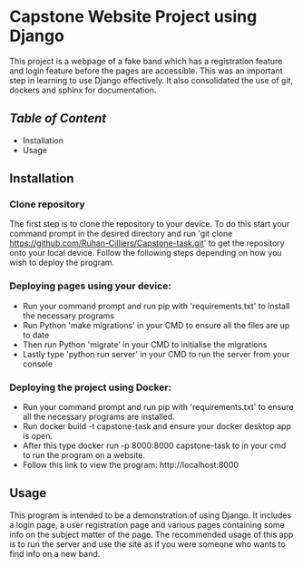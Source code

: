 # **Capstone Website Project using Django**

This project is a webpage of a fake band which has a registration
feature and login feature before the pages are accessible.
This was an important step in learning to use Django effectively.
It also consolidated the use of git, dockers and sphinx for 
documentation.

## *Table of Content*
* Installation
* Usage

## **Installation** 

### **Clone repository**
The first step is to clone the repository to your device. To do this start your command prompt in the desired
directory and run 'git clone https://github.com/Ruhan-Cilliers/Capstone-task.git' to get the repository onto 
your local device. Follow the following steps depending on how you wish to deploy the program.

### **Deploying pages using your device:**
* Run your command prompt and run pip with 'requirements.txt' to install the necessary programs
* Run Python 'make migrations' in your CMD to ensure all the files are up to date
* Then run Python 'migrate' in your CMD to initialise the migrations
* Lastly type 'python run server' in your CMD to run the server from your console

### **Deploying the project using Docker:**
* Run your command prompt and run pip with 'requirements.txt' to ensure all the necessary programs are installed.
* Run docker build -t capstone-task and ensure your docker desktop app is open.
* After this type docker run -p 8000:8000 capstone-task to in your cmd to run the program on a website.
* Follow this link to view the program:
  http://localhost:8000

## **Usage**
This program is intended to be a demonstration of using Django. It includes a login page, a user registration page and various 
pages containing some info on the subject matter of the page. The recommended usage of this app is to run the server and 
use the site as if you were someone who wants to find info on a new band.
